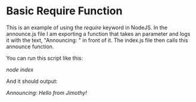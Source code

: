 # Basic Require Function

This is an example of using the *require* keyword in NodeJS. In the announce.js file I am exporting a function that takes an parameter and logs it with the text, "Announcing: " in front of it. The index.js file then calls this announce function. 

You can run this script like this:

*node index*

And it should output:

*Announcing: Hello from Jimothy!*
